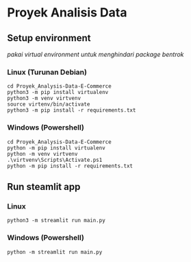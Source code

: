 # Proyek Analisis Data

## Setup environment
_pakai virtual environment untuk menghindari package bentrok_

### Linux (Turunan Debian)
```
cd Proyek_Analysis-Data-E-Commerce
python3 -m pip install virtualenv
python3 -m venv virtvenv
source virtenv/bin/activate
python3 -m pip install -r requirements.txt
```

### Windows (Powershell)
```
cd Proyek_Analysis-Data-E-Commerce
python -m pip install virtualenv
python -m venv virtvenv
.\virtvenv\Scripts\Activate.ps1
python -m pip install -r requirements.txt
```

## Run steamlit app

### Linux
```
python3 -m streamlit run main.py
```
### Windows (Powershell)
```
python -m streamlit run main.py
```
